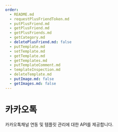 ```yaml
---
order:
  - README.md
  - requestPlusFriendToken.md
  - putPlusFriend.md
  - getPlusFriend.md
  - getPlusFriends.md
  - getCategory.md
  - deletePlusFriend.md: false
  - putTemplate.md
  - setTemplate.md
  - getTemplate.md
  - getTemplates.md
  - putTemplateComment.md
  - templateInspection.md
  - deleteTemplate.md
  - putImage.md: false
  - getImages.md: false
---
```


# 카카오톡

카카오톡채널 연동 및 템플릿 관리에 대한 API를 제공합니다.
